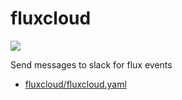 # fluxcloud

![](https://i.imgur.com/yixxNm9.png)

Send messages to slack for flux events

* [fluxcloud/fluxcloud.yaml](fluxcloud/fluxcloud.yaml)
